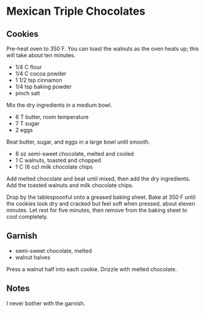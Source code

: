 # Mexican Triple Chocolates

## Cookies

Pre-heat oven  to 350 F.  You can toast the walnuts  as the oven heats up;  this
will take about ten minutes.

- 1/4 C flour
- 1/4 C cocoa powder
- 1 1/2 tsp cinnamon
- 1/4 tsp baking powder
- pinch salt

Mix the dry ingredients in a medium bowl.

- 6 T butter, room temperature
- 7 T sugar
- 2 eggs

Beat butter, sugar, and eggs in a large bowl until smooth.

- 8 oz semi-sweet chocolate, melted and cooled
- 1 C walnuts, toasted and chopped
- 1 C (6 oz) milk chocolate chips

Add melted chocolate and beat until mixed, then add the dry ingredients. Add the
toasted walnuts and milk chocolate chips.

Drop by the tablespoonful  onto a greased baking sheet.  Bake at 350 F until the
cookies  look dry and cracked  but feel soft when pressed, about eleven minutes.
Let rest for five minutes, then remove from the baking sheet to cool completely.


## Garnish

- semi-sweet chocolate, melted
- walnut halves

Press a walnut half into each cookie.  Drizzle with melted chocolate.


## Notes

I never bother with the garnish.
